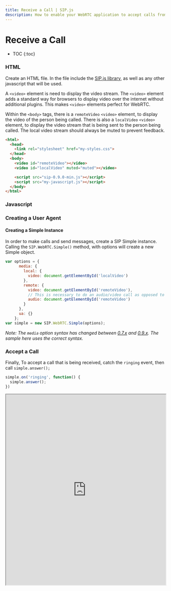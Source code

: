 ```yaml
---
title: Receive a Call | SIP.js
description: How to enable your WebRTC application to accept calls from peers and third parties by registering a SIP user agent.
---
```


# Receive a Call

* TOC
{:toc}

### HTML

Create an HTML file. In the file include the [SIP.js library](/download/), as well as any other javascript that will be used.

A `<video>` element is need to display the video stream.  The `<video>` element adds a standard way for browsers to display video over the internet without additional plugins. This makes `<video>` elements perfect for WebRTC.

Within the `<body>` tags, there is a `remoteVideo` `<video>` element, to display the video of the person being called.  There is also a `localVideo` `<video>` element, to display the video stream that is being sent to the person being called.  The local video stream should always be muted to prevent feedback.

~~~html
<html>
  <head>
    <link rel="stylesheet" href="my-styles.css">
  </head>
  <body>
    <video id="remoteVideo"></video>
    <video id="localVideo" muted="muted"></video>

    <script src="sip-0.9.0-min.js"></script>
    <script src="my-javascript.js"></script>
  </body>
</html>
~~~

### Javascript

### Creating a User Agent

#### Creating a Simple Instance

In order to make calls and send messages, create a SIP Simple instance.  Calling the `SIP.WebRTC.Simple()` method, with options will create a new Simple object.

~~~javascript
var options = {
      media: {
        local: {
          video: document.getElementById('localVideo')
        },
        remote: {
          video: document.getElementById('remoteVideo'),
          // This is necessary to do an audio/video call as opposed to just a video call
          audio: document.getElementById('remoteVideo')
        }
      },
      ua: {}
    };
var simple = new SIP.WebRTC.Simple(options);
~~~

*Note:  The `media` option syntax has changed between [0.7.x](/api/0.7.0/) and [0.9.x](/api/0.9.0). The sample here uses the correct syntax.*


### Accept a Call

Finally, To accept a call that is being received, catch the `ringing` event, then call `simple.answer();`

~~~javascript
simple.on('ringing', function() {
  simple.answer();
})
~~~

<iframe
  style="width: 100%; height: 600px"
  src="https://jsfiddle.net/OnSIP/vW7Lw/embedded/js,html,css,result/">
</iframe>
